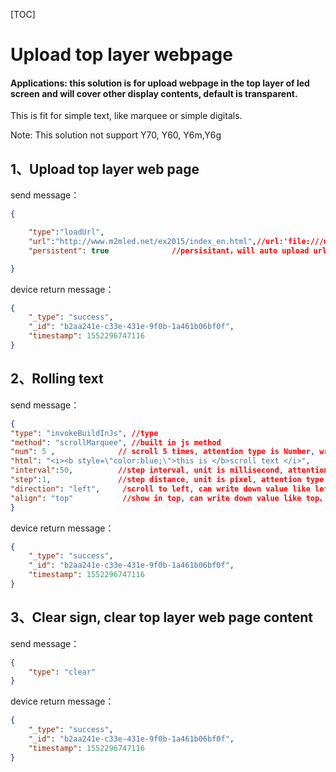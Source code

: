 

[TOC]



# Upload top layer webpage

#### Applications: this solution is for upload webpage in the top layer of led screen and will cover other display contents, default is transparent. 

This is fit for simple text, like marquee or simple digitals.  

Note: This solution not support Y70, Y60, Y6m,Y6g



## 1、Upload top layer web page 

send message：

```json
{

	"type":"loadUrl",
	"url":"http://www.m2mled.net/ex2015/index_en.html",//url:'file:///mnt/sdcard/test.html, //can be local path
	"persistent": true 				//persisitant，will auto upload url after reboot

}
```

device return message：

```json
{
    "_type": "success",
    "_id": "b2aa241e-c33e-431e-9f0b-1a461b06bf0f",
    "timestamp": 1552296747116
}
```

## 

## 2、Rolling text

send message：

```json
{ 
"type": "invokeBuildInJs", //type
"method": "scrollMarquee", //built in js method
"num": 5 , 				// scroll 5 times, attention type is Number, write down 0 will stop scrolling, write down negative numbers will scroll forever
"html": "<i><b style=\"color:blue;\">this is </b>scroll text </i>", 
"interval":50, 			//step interval, unit is millisecond, attention type is Number
"step":1, 				//step distance, unit is pixel, attention type is Number
"direction": "left",	 /scroll to left, can write down value like left﹑right
"align": "top"			 //show in top, can write down value like top、center、bottom
}
```

device return message：

```json
{
    "_type": "success",
    "_id": "b2aa241e-c33e-431e-9f0b-1a461b06bf0f",
    "timestamp": 1552296747116
}
```

## 

## 3、Clear sign, clear top layer web page content

send message：

```json
{ 
	"type": "clear"
}
```

device return message：

```json
{
    "_type": "success",
    "_id": "b2aa241e-c33e-431e-9f0b-1a461b06bf0f",
    "timestamp": 1552296747116
}
```



